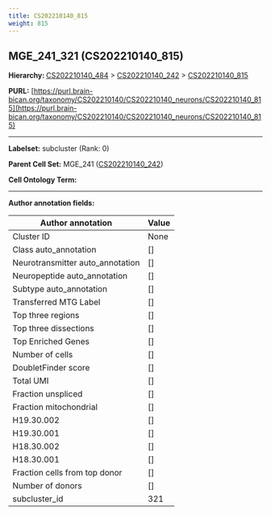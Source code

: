 ```yaml
---
title: CS202210140_815
weight: 815
---
```

## MGE_241_321 (CS202210140_815)
<b>Hierarchy: </b>
[CS202210140_484](../CS202210140_484) >
[CS202210140_242](../CS202210140_242) >
[CS202210140_815](../CS202210140_815)

**PURL:** [https://purl.brain-bican.org/taxonomy/CS202210140/CS202210140_neurons/CS202210140_815](https://purl.brain-bican.org/taxonomy/CS202210140/CS202210140_neurons/CS202210140_815)

---


**Labelset:** subcluster (Rank: 0)

**Parent Cell Set:** MGE_241 ([CS202210140_242](../CS202210140_242))



**Cell Ontology Term:** 

[MARKER GENES.]: #


---

[TRANSFERRED ANNOTATIONS.]: #


[AUTHOR ANNOTATION FIELDS.]: #


**Author annotation fields:**

| Author annotation | Value |
|-------------------|-------|
|Cluster ID|None|
|Class auto_annotation|[]|
|Neurotransmitter auto_annotation|[]|
|Neuropeptide auto_annotation|[]|
|Subtype auto_annotation|[]|
|Transferred MTG Label|[]|
|Top three regions|[]|
|Top three dissections|[]|
|Top Enriched Genes|[]|
|Number of cells|[]|
|DoubletFinder score|[]|
|Total UMI|[]|
|Fraction unspliced|[]|
|Fraction mitochondrial|[]|
|H19.30.002|[]|
|H19.30.001|[]|
|H18.30.002|[]|
|H18.30.001|[]|
|Fraction cells from top donor|[]|
|Number of donors|[]|
|subcluster_id|321|

